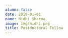 ```yaml
---
alumn: false
date: 2018-01-01
name: Nidhi Sharma
image: img/nidhi.png
title: Postdoctoral Fellow
---
```


